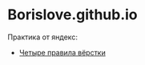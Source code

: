 # Borislove.github.io

Практика от яндекс:

* [Четыре правила вёрстки](Borislove.github.io/index.html)
